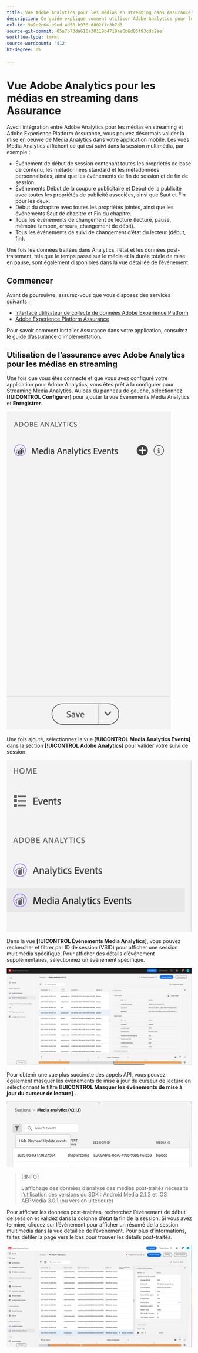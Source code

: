 ```yaml
---
title: Vue Adobe Analytics pour les médias en streaming dans Assurance
description: Ce guide explique comment utiliser Adobe Analytics pour les médias en streaming avec Adobe Experience Platform Assurance.
exl-id: 9a9c2c64-e9ed-4d58-b936-d802f1c3b7d3
source-git-commit: 05a7b73da610a30119b4719ae6b6d85f93cdc2ae
workflow-type: tm+mt
source-wordcount: '412'
ht-degree: 0%

---
```


# Vue Adobe Analytics pour les médias en streaming dans Assurance

Avec l’intégration entre Adobe Analytics pour les médias en streaming et Adobe Experience Platform Assurance, vous pouvez désormais valider la mise en oeuvre de Media Analytics dans votre application mobile. Les vues Media Analytics affichent ce qui est suivi dans la session multimédia, par exemple :

- Événement de début de session contenant toutes les propriétés de base de contenu, les métadonnées standard et les métadonnées personnalisées, ainsi que les événements de fin de session et de fin de session.
- Événements Début de la coupure publicitaire et Début de la publicité avec toutes les propriétés de publicité associées, ainsi que Saut et Fin pour les deux.
- Début du chapitre avec toutes les propriétés jointes, ainsi que les événements Saut de chapitre et Fin du chapitre.
- Tous les événements de changement de lecture (lecture, pause, mémoire tampon, erreurs, changement de débit).
- Tous les événements de suivi de changement d’état du lecteur (début, fin).

Une fois les données traitées dans Analytics, l’état et les données post-traitement, tels que le temps passé sur le média et la durée totale de mise en pause, sont également disponibles dans la vue détaillée de l’événement.

## Commencer

Avant de poursuivre, assurez-vous que vous disposez des services suivants :

- [Interface utilisateur de collecte de données Adobe Experience Platform](https://experience.adobe.com/#/data-collection/)
- [Adobe Experience Platform Assurance](https://experience.adobe.com/assurance)

Pour savoir comment installer Assurance dans votre application, consultez le [guide d’assurance d’implémentation](../tutorials/implement-assurance.md).

## Utilisation de l’assurance avec Adobe Analytics pour les médias en streaming

Une fois que vous êtes connecté et que vous avez configuré votre application pour Adobe Analytics, vous êtes prêt à la configurer pour Streaming Media Analytics. Au bas du panneau de gauche, sélectionnez **[!UICONTROL Configurer]** pour ajouter la vue Événements Media Analytics et **Enregistrer**.

![Configuration](./images/adobe-analytics-streaming-media/configure.png)

Une fois ajouté, sélectionnez la vue **[!UICONTROL Media Analytics Events]** dans la section **[!UICONTROL Adobe Analytics]** pour valider votre suivi de session.

![Select](./images/adobe-analytics-streaming-media/select.png)

Dans la vue **[!UICONTROL Événements Media Analytics]**, vous pouvez rechercher et filtrer par ID de session (VSID) pour afficher une session multimédia spécifique. Pour afficher des détails d’événement supplémentaires, sélectionnez un événement spécifique.

![Événements de médias](./images/adobe-analytics-streaming-media/media-events.png)

Pour obtenir une vue plus succincte des appels API, vous pouvez également masquer les événements de mise à jour du curseur de lecture en sélectionnant le filtre **[!UICONTROL Masquer les événements de mise à jour du curseur de lecture]** .

![Masquer le curseur de lecture](./images/adobe-analytics-streaming-media/hide-playhead.png)

>[!INFO]
>
>L’affichage des données d’analyse des médias post-traités nécessite l’utilisation des versions du SDK : Android Media 2.1.2 et iOS AEPMedia 3.0.1 (ou version ultérieure)

Pour afficher les données post-traitées, recherchez l’événement de début de session et validez dans la colonne d’état la fin de la session. Si vous avez terminé, cliquez sur l’événement pour afficher un résumé de la session multimédia dans la vue détaillée de l’événement. Pour plus d’informations, faites défiler la page vers le bas pour trouver les détails post-traités.

![ {Post-Processed View](./images/adobe-analytics-streaming-media/post-processed-view.png)
